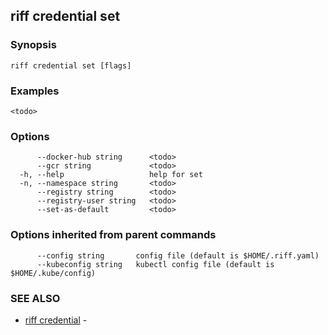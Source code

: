 ## riff credential set

<todo>

### Synopsis

<todo>

```
riff credential set [flags]
```

### Examples

```
<todo>
```

### Options

```
      --docker-hub string      <todo>
      --gcr string             <todo>
  -h, --help                   help for set
  -n, --namespace string       <todo>
      --registry string        <todo>
      --registry-user string   <todo>
      --set-as-default         <todo>
```

### Options inherited from parent commands

```
      --config string       config file (default is $HOME/.riff.yaml)
      --kubeconfig string   kubectl config file (default is $HOME/.kube/config)
```

### SEE ALSO

* [riff credential](riff_credential.md)	 - <todo>

